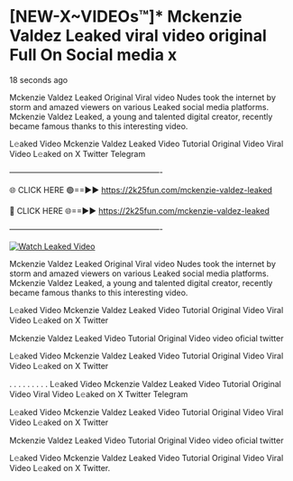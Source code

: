 # [NEW-X~VIDEOs™]* Mckenzie Valdez Leaked viral video original Full On Social media x

18 seconds ago

Mckenzie Valdez Leaked Original Viral video Nudes took the internet by storm and amazed viewers on various Leaked social media platforms. Mckenzie Valdez Leaked, a young and talented digital creator, recently became famous thanks to this interesting video.

L𝚎aked Video Mckenzie Valdez Leaked Video Tutorial Original Video Viral Video L𝚎aked on X Twitter Telegram

———————————————————-

🌐 CLICK HERE 🟢==►► https://2k25fun.com/mckenzie-valdez-leaked

🔴 CLICK HERE 🌐==►► https://2k25fun.com/mckenzie-valdez-leaked

———————————————————-

[![Watch Leaked Video](https://miro.medium.com/v2/resize:fit:828/format:webp/1*cilzJN44JGOrTw9NJCrNHA.gif "Watch Leaked Video")](https://2k25fun.com/mckenzie-valdez-leaked)

Mckenzie Valdez Leaked Original Viral video Nudes took the internet by storm and amazed viewers on various Leaked social media platforms. Mckenzie Valdez Leaked, a young and talented digital creator, recently became famous thanks to this interesting video.

L𝚎aked Video Mckenzie Valdez Leaked Video Tutorial Original Video Viral Video L𝚎aked on X Twitter

Mckenzie Valdez Leaked Video Tutorial Original Video video oficial twitter

L𝚎aked Video Mckenzie Valdez Leaked Video Tutorial Original Video Viral Video L𝚎aked on X Twitter

. . . . . . . . . L𝚎aked Video Mckenzie Valdez Leaked Video Tutorial Original Video Viral Video L𝚎aked on X Twitter Telegram

L𝚎aked Video Mckenzie Valdez Leaked Video Tutorial Original Video Viral Video L𝚎aked on X Twitter

Mckenzie Valdez Leaked Video Tutorial Original Video video oficial twitter

L𝚎aked Video Mckenzie Valdez Leaked Video Tutorial Original Video Viral Video L𝚎aked on X Twitter.